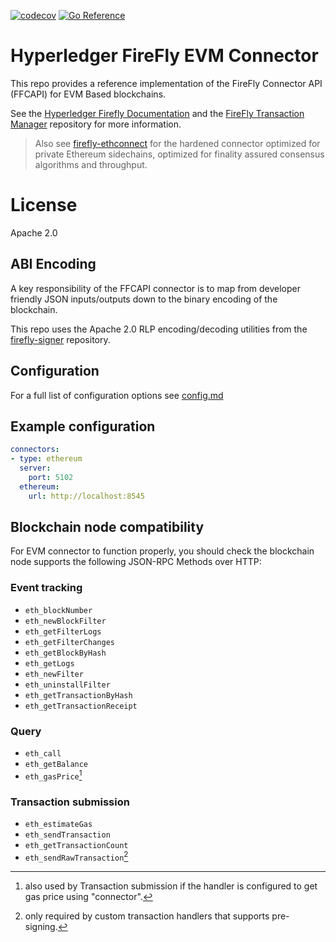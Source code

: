 [![codecov](https://codecov.io/gh/hyperledger/firefly-evmconnect/branch/main/graph/badge.svg?token=OEI8A08P0R)](https://codecov.io/gh/hyperledger/firefly-evmconnect)
[![Go Reference](https://pkg.go.dev/badge/github.com/hyperledger/firefly-evmconnect.svg)](https://pkg.go.dev/github.com/hyperledger/firefly-evmconnect)

# Hyperledger FireFly EVM Connector

This repo provides a reference implementation of the FireFly Connector API (FFCAPI)
for EVM Based blockchains.

See the [Hyperledger Firefly Documentation](https://hyperledger.github.io/firefly/overview/public_vs_permissioned.html#firefly-architecture-for-public-chains)
and the [FireFly Transaction Manager](https://github.com/hyperledger/firefly-transaction-manager) repository for
more information.

> Also see [firefly-ethconnect](https://github.com/hyperledger/firefly-ethconnect) for the hardened
> connector optimized for private Ethereum sidechains, optimized for finality assured consensus
> algorithms and throughput.

# License

Apache 2.0

## ABI Encoding

A key responsibility of the FFCAPI connector is to map from developer friendly JSON inputs/outputs
down to the binary encoding of the blockchain.

This repo uses the Apache 2.0 RLP encoding/decoding utilities from the
[firefly-signer](https://github.com/hyperledger/firefly-signer) repository.

## Configuration

For a full list of configuration options see [config.md](./config.md)

## Example configuration

```yaml
connectors:
- type: ethereum
  server:
    port: 5102
  ethereum:
    url: http://localhost:8545
```

## Blockchain node compatibility

For EVM connector to function properly, you should check the blockchain node supports the following JSON-RPC Methods over HTTP:
### Event tracking
- `eth_blockNumber`
- `eth_newBlockFilter`
- `eth_getFilterLogs`
- `eth_getFilterChanges`
- `eth_getBlockByHash`
- `eth_getLogs`
- `eth_newFilter`
- `eth_uninstallFilter`
- `eth_getTransactionByHash`
- `eth_getTransactionReceipt`

### Query
- `eth_call`
- `eth_getBalance`
- `eth_gasPrice`[^1]
  
  


### Transaction submission
- `eth_estimateGas`
- `eth_sendTransaction`
- `eth_getTransactionCount`
- `eth_sendRawTransaction`[^2]


[^1]: also used by Transaction submission if the handler is configured to get gas price using "connector".

[^2]: only required by custom transaction handlers that supports pre-signing.